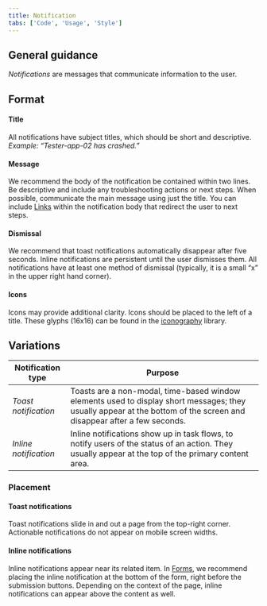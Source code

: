 ```yaml
---
title: Notification
tabs: ['Code', 'Usage', 'Style']
---
```


## General guidance

_Notifications_ are messages that communicate information to the user.


## Format

#### Title

All notifications have subject titles, which should be short and descriptive. _Example: “Tester-app-02 has crashed.”_

#### Message

We recommend the body of the notification be contained within two lines. Be descriptive and include any troubleshooting actions or next steps. When possible, communicate the main message using just the title. You can include [Links](/components/link) within the notification body that redirect the user to next steps.

#### Dismissal

We recommend that toast notifications automatically disappear after five seconds. Inline notifications are persistent until the user dismisses them. All notifications have at least one method of dismissal (typically, it is a small “x” in the upper right hand corner).

#### Icons

Icons may provide additional clarity. Icons should be placed to the left of a title. These glyphs (16x16) can be found in the [iconography](/guidelines/iconography/library) library.


## Variations

| Notification type   | Purpose                                                                                                                                                     |
| ------------- | ----------------------------------------------------------------------------------------------------------------------------------------------------------- |
| _Toast notification_      | Toasts are a non-modal, time-based window elements used to display short messages; they usually appear at the bottom of the screen and disappear after a few seconds.                                                                                               |
| _Inline notification_  | Inline notifications show up in task flows, to notify users of the status of an action. They usually appear at the top of the primary content area. |


### Placement

#### Toast notifications

Toast notifications slide in and out a page from the top-right corner. Actionable notifications do not appear on mobile screen widths.

#### Inline notifications

Inline notifications appear near its related item. In [Forms](/components/form), we recommend placing the inline notification at the bottom of the form, right before the submission buttons. Depending on the context of the page, inline notifications can appear above the content as well.




